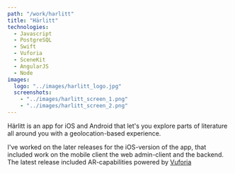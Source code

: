 ```yaml
---
path: "/work/harlitt"
title: "Härlitt"
technologies:
  - Javascript      
  - PostgreSQL
  - Swift
  - Vuforia
  - SceneKit
  - AngularJS
  - Node
images:
  logo: "../images/harlitt_logo.jpg"
  screenshots:
    - "../images/harlitt_screen_1.png"
    - "../images/harlitt_screen_2.png"
---
```


Härlitt is an app for iOS and Android that let's you explore parts of literature all around you with a geolocation-based experience.

I've worked on the later releases for the iOS-version of the app, that included work on the mobile client the web admin-client and the backend. The latest release included AR-capabilities powered by [Vuforia](https://www.vuforia.com/)